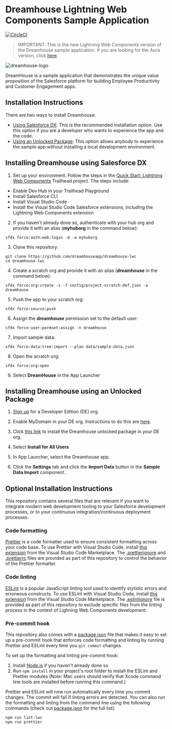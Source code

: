 # Dreamhouse Lightning Web Components Sample Application

[![CircleCI](https://circleci.com/gh/dreamhouseapp/dreamhouse-lwc.svg?style=svg)](https://circleci.com/gh/dreamhouseapp/dreamhouse-lwc)

> IMPORTANT: This is the new Lightning Web Components version of the Dreamhouse sample application. If you are looking for the Aura version, click [here](https://github.com/dreamhouseapp/dreamhouse-sfdx).

![dreamhouse-logo](dreamhouse-logo.png)

DreamHouse is a sample application that demonstrates the unique value proposition of the Salesforce platform for building Employee Productivity and Customer Engagement apps.

## Installation Instructions

There are two ways to install Dreamhouse:

- [Using Salesforce DX](#installing-dreamhouse-using-salesforce-dx): This is the recommended installation option. Use this option if you are a developer who wants to experience the app and the code.
- [Using an Unlocked Package](#installing-dreamhouse-using-an-unlocked-package): This option allows anybody to experience the sample app without installing a local development environment.

## Installing Dreamhouse using Salesforce DX

1. Set up your environment. Follow the steps in the [Quick Start: Lightning Web Components](https://trailhead.salesforce.com/content/learn/projects/quick-start-lightning-web-components/) Trailhead project. The steps include:

  - Enable Dev Hub in your Trailhead Playground
  - Install Salesforce CLI
  - Install Visual Studio Code
  - Install the Visual Studio Code Salesforce extensions, including the Lightning Web Components extension

2. If you haven't already done so, authenticate with your hub org and provide it with an alias (**myhuborg** in the command below):

  ```
  sfdx force:auth:web:login -d -a myhuborg
  ```

3. Clone this repository:

  ```
  git clone https://github.com/dreamhouseapp/dreamhouse-lwc
  cd dreamhouse-lwc
  ```

4. Create a scratch org and provide it with an alias (**dreamhouse** in the command below):

  ```
  sfdx force:org:create -s -f config/project-scratch-def.json -a dreamhouse
  ```

5. Push the app to your scratch org:

  ```
  sfdx force:source:push
  ```

6. Assign the **dreamhouse** permission set to the default user:

  ```
  sfdx force:user:permset:assign -n dreamhouse
  ```

7. Import sample data:

  ```
  sfdx force:data:tree:import --plan data/sample-data.json
  ```

8. Open the scratch org:

  ```
  sfdx force:org:open
  ```

9. Select **DreamHouse** in the App Launcher

## Installing Dreamhouse using an Unlocked Package

1. [Sign up](https://developer.salesforce.com/signup) for a Developer Edition (DE) org.

2. Enable MyDomain in your DE org. Instructions to do this are [here](https://trailhead.salesforce.com/modules/identity_login/units/identity_login_my_domain).

3. Click [this link](https://login.salesforce.com/packaging/installPackage.apexp?p0=04tB0000000YGYTIA4) to install the Dreamhouse unlocked package in your DE org.

4. Select **Install for All Users**

5. In App Launcher, select the Dreamhouse app.

6. Click the **Settings** tab and click the **Import Data** button in the **Sample Data Import** component.

## Optional Installation Instructions

This repository contains several files that are relevant if you want to integrate modern web development tooling to your Salesforce development processes, or to your continuous integration/continuous deployment processes.

### Code formatting

[Prettier](https://prettier.io (https://prettier.io/)) is a code formatter used to ensure consistent formatting across your code base. To use Prettier with Visual Studio Code, install [this extension](https://marketplace.visualstudio.com/items?itemName=esbenp.prettier-vscode) from the Visual Studio Code Marketplace. The [.prettierignore](/.prettierignore) and [.prettierrc](/.prettierrc) files are provided as part of this repository to control the behavior of the Prettier formatter.

### Code linting

[ESLint](https://eslint.org/) is a popular JavaScript linting tool used to identify stylistic errors and erroneous constructs. To use ESLint with Visual Studio Code, install [this extension](https://marketplace.visualstudio.com/items?itemName=salesforce.salesforcedx-vscode-lwc) from the Visual Studio Code Marketplace. The [.eslintignore](/.eslintignore) file is provided as part of this repository to exclude specific files from the linting process in the context of Lighning Web Components development.

### Pre-commit hook

This repository also comes with a [package.json](./package.json) file that makes it easy to set up a pre-commit hook that enforces code formatting and linting by running Prettier and ESLint every time you `git commit` changes.

To set up the formatting and linting pre-commit hook:

1. Install [Node.js](https://nodejs.org) if you haven't already done so
2. Run `npm install` in your project's root folder to install the ESLint and Prettier modules (Note: Mac users should verify that Xcode command line tools are installed before running this command.)

Prettier and ESLint will now run automatically every time you commit changes. The commit will fail if linting errors are detected. You can also run the formatting and linting from the command line using the following commands (check out [package.json](./package.json) for the full list):

```
npm run lint:lwc
npm run prettier
```
